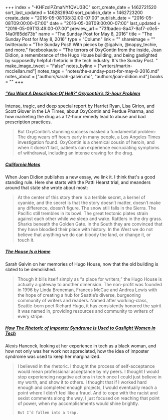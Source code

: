 +++
index = "-KHFzsIPZmaNYfQVU3BC"
sort_create_date = 1462721520
sort_last_updated = 1462826940
sort_publish_date = 1462723200
create_date = "2016-05-08T08:32:00-07:00"
publish_date = "2016-05-08T09:00:00-07:00"
date = "2016-05-08T09:00:00-07:00"
last_updated = "2016-05-09T13:49:00-07:00"
preview_url = "73fbadec-8a47-9af7-c0e5-14a0f85dd73b"
name = "The Sunday Post for May 8, 2016"
title = "The Sunday Post for May 8, 2016"
type = "Column"
link = ""
shareimage = ""
twitterauto = "The Sunday Post! With pieces by @igalvin, @nappy_techie, and more."
facebookauto = "The terrors of OxyContin from the inside, Joan Didion, a remembrance of the Hugo House building, and being gaslighted by supposedly helpful rhetoric in the tech industry. It's the Sunday Post. "
make_image_tweet = "False"
notes_byline = ["writers/martin-mcclellan.md"]
notes_tags = "notes/the-sunday-post-for-may-8-2016.md"
notes_about = ["authors/sarah-galvin.md", "authors/joan-didion.md"]
books = ""
+++
<h5><a href="http://static.latimes.com/oxycontin-part1/" title="None">‘You Want A Description Of Hell?’ Oxycontin’s 12-hour Problem</a></h5>

Intense, tragic, and deep special report by Harriet Ryan, Lisa Girion, and Scott Glover in the LA Times, about OxyContin and Perdue Pharma, and how marketing the drug as a 12-hour remedy lead to abuse and bad prescription practices.

<blockquote>
But OxyContin’s stunning success masked a fundamental problem: The drug wears off hours early in many people, a Los Angeles Times investigation found. OxyContin is a chemical cousin of heroin, and when it doesn’t last, patients can experience excruciating symptoms of withdrawal, including an intense craving for the drug.
</blockquote>

<h5><a href="http://www.nybooks.com/articles/2016/05/26/california-notes/" title="California Notes by Joan Didion | The New York Review of Books">California Notes</a></h5>

When Joan Didion publishes a new essay, we link it. I think that's a good standing rule. Here she starts with the Patti Hearst trial, and meanders around that state she wrote about most:

<blockquote>
	At the center of this story there is a terrible secret, a kernel of cyanide, and the secret is that the story doesn’t matter, doesn’t make any difference, doesn’t figure. The snow still falls in the Sierra. The Pacific still trembles in its bowl. The great tectonic plates strain against each other while we sleep and wake. Rattlers in the dry grass. Sharks beneath the Golden Gate. In the South they are convinced that they have bloodied their place with history. In the West we do not believe that anything we do can bloody the land, or change it, or touch it.
</blockquote>


<h5><a href="http://cityartsonline.com/articles/house-home" title="The House Is a Home | City Arts">The House Is a Home</a></h5>

Sarah Galvin on her memories of Hugo House, now that the old building is slated to be demolished.

<blockquote>
	Though it bills itself simply as “a place for writers,” the Hugo House is actually a gateway to another dimension. The non-profit was founded in 1996 by Linda Breneman, Frances McCue and Andrea Lewis with the hope of creating a hub for Seattle’s diverse, burgeoning community of writers and readers. Named after working-class, Seattle-born poet Richard Hugo, it has consistently honored the spirit it was named in, providing resources and community to writers of every stripe.
</blockquote>

<h5><a href="https://modelviewculture.com/pieces/how-the-rhetoric-of-imposter-syndrome-is-used-to-gaslight-women-in-tech" title="How The Rhetoric of Imposter Syndrome Is Used to Gaslight Women in Tech by Alexis Hancock  | Model View Culture">How The Rhetoric of Imposter Syndrome Is Used to Gaslight Women in Tech</a></h5>

Alexis Hancock, looking at her experience in tech as a black woman, and how not only was her work not appreciated, how the idea of imposter syndrome was used to keep her marginalized. 

<blockquote>
	I believed in the rhetoric. I thought the process of self-acceptance would mean professional acceptance by my peers. I thought I would stop experiencing negative actions in tech once I could just believe in my worth, and show it to others. I thought that if I worked hard enough and completed enough projects, I would eventually reach a point where I didn’t feel like a fraud. And to cope with the racist and sexist comments along the way, I just focused on reaching that point of power, when my accomplishments would shine brightly.

	But I’d fallen into a trap.
</blockquote>
